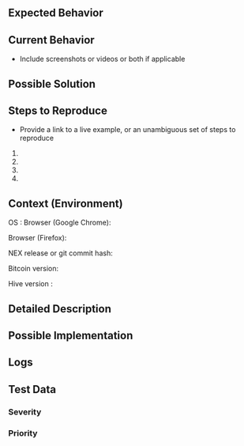 

<!--- Provide a general summary of the issue in the Title above -->

## Expected Behavior
<!--- Tell us what should happen -->

## Current Behavior

<!-- Describe the current behaviour -->
- Include screenshots or videos or both if applicable
<!--- Tell us what happens instead of the expected behavior -->

## Possible Solution
<!--- Not obligatory, but suggest a fix/reason for the bug, -->

## Steps to Reproduce
-  Provide a link to a live example, or an unambiguous set of steps to reproduce
1.
2.
3.
4.

## Context (Environment)

<!-- Provide list of operating systems, browsers with clear version names, resolutions etc.  -->
<!-- If applicable provide the list of multiple operating systems -->
<!-- Ideally DEX-UI must be tested on Firefox, Google Chrome (stable) & Brave -->
<!-- logs must be provided in all cases -->

OS :
Browser (Google Chrome):

Browser (Firefox): 

NEX release or git commit hash:

Bitcoin version: <!-- mandatory for environments with Bitcoin SONs -->

Hive version :   <!-- mandatory for environments with Hive SONs -->

<!-- git commit hash must be used only if a release version is not available due to special cases>

<!--- Provide a general summary of the issue in the Title above -->

## Detailed Description
<!---  Not obligatory, Provide a detailed description of the change or addition you are proposing -->

## Possible Implementation
<!--- Not obligatory, but suggest an idea for implementing addition or change -->


## Logs

<!-- Upload logs files and provide links as opposed to adding large files  -->
<!-- Including log aggregation tool's link is suggested -->

## Test Data

<!-- include test data -->

### Severity
### Priority

